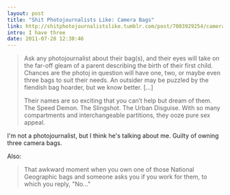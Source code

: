 ```yaml
---
layout: post
title: "Shit Photojournalists Like: Camera Bags"
link: http://shitphotojournalistslike.tumblr.com/post/7003929254/camera-bags
intro: I have three
date: 2011-07-28 12:30:46 
---
```

> Ask any photojournalist about their bag(s), and their eyes will take on the far-off gleam of a parent describing the birth of their first child. Chances are the photoj in question will have one, two, or maybe even three bags to suit their needs. An outsider may be puzzled by the fiendish bag hoarder, but we know better. \[...\]
>
> Their names are so exciting that you can’t help but dream of them. The Speed Demon. The Slingshot. The Urban Disguise. With so many compartments and interchangeable partitions, they ooze pure sex appeal.

I'm not a photojournalist, but I think he's talking about me. Guilty of owning three camera bags.

Also:

> That awkward moment when you own one of those National Geographic bags and someone asks you if you work for them, to which you reply, "No…"
